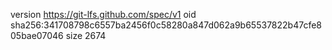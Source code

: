 version https://git-lfs.github.com/spec/v1
oid sha256:341708798c6557ba2456f0c58280a847d062a9b65537822b47cfe805bae07046
size 2674
